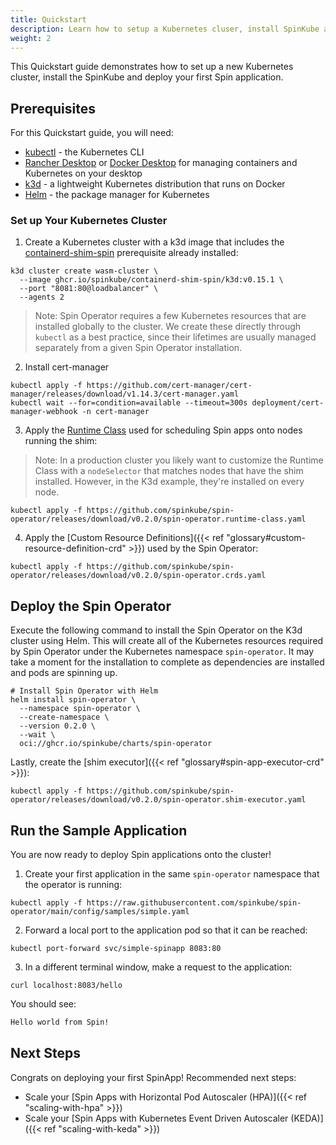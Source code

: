 ```yaml
---
title: Quickstart
description: Learn how to setup a Kubernetes cluser, install SpinKube and run your first Spin App.
weight: 2
---
```


This Quickstart guide demonstrates how to set up a new Kubernetes cluster, install the SpinKube and deploy your first Spin application.

## Prerequisites

For this Quickstart guide, you will need:

- [kubectl](https://kubernetes.io/docs/tasks/tools/) - the Kubernetes CLI
- [Rancher Desktop](https://rancherdesktop.io/) or [Docker Desktop](https://docs.docker.com/get-docker/) for managing containers and Kubernetes on your desktop
- [k3d](https://k3d.io/v5.6.0/?h=installation#installation) - a lightweight Kubernetes distribution that runs on Docker
- [Helm](https://helm.sh/docs/intro/install/) - the package manager for Kubernetes

### Set up Your Kubernetes Cluster

1. Create a Kubernetes cluster with a k3d image that includes the [containerd-shim-spin](https://github.com/spinkube/containerd-shim-spin) prerequisite already installed:

```console  { data-plausible="copy-quick-create-k3d" }
k3d cluster create wasm-cluster \
  --image ghcr.io/spinkube/containerd-shim-spin/k3d:v0.15.1 \
  --port "8081:80@loadbalancer" \
  --agents 2
```

> Note: Spin Operator requires a few Kubernetes resources that are installed globally to the cluster. We create these directly through `kubectl` as a best practice, since their lifetimes are usually managed separately from a given Spin Operator installation.

2. Install cert-manager

```console { data-plausible="copy-quick-install-cert-manager" }
kubectl apply -f https://github.com/cert-manager/cert-manager/releases/download/v1.14.3/cert-manager.yaml
kubectl wait --for=condition=available --timeout=300s deployment/cert-manager-webhook -n cert-manager
```

3. Apply the [Runtime Class](https://github.com/spinkube/spin-operator/blob/main/config/samples/spin-runtime-class.yaml) used for scheduling Spin apps onto nodes running the shim:

> Note: In a production cluster you likely want to customize the Runtime Class with a `nodeSelector` that matches nodes that have the shim installed. However, in the K3d example, they're installed on every node.

```console { data-plausible="copy-quick-apply-runtime-class" }
kubectl apply -f https://github.com/spinkube/spin-operator/releases/download/v0.2.0/spin-operator.runtime-class.yaml
```

4. Apply the [Custom Resource Definitions]({{< ref "glossary#custom-resource-definition-crd" >}}) used by the Spin Operator:

```console { data-plausible="copy-quick-apply-crd" }
kubectl apply -f https://github.com/spinkube/spin-operator/releases/download/v0.2.0/spin-operator.crds.yaml
```

## Deploy the Spin Operator

Execute the following command to install the Spin Operator on the K3d cluster using Helm. This will create all of the Kubernetes resources required by Spin Operator under the Kubernetes namespace `spin-operator`. It may take a moment for the installation to complete as dependencies are installed and pods are spinning up.

```console { data-plausible="copy-quick-deploy-operator" }
# Install Spin Operator with Helm
helm install spin-operator \
  --namespace spin-operator \
  --create-namespace \
  --version 0.2.0 \
  --wait \
  oci://ghcr.io/spinkube/charts/spin-operator
```

Lastly, create the [shim executor]({{< ref "glossary#spin-app-executor-crd" >}}):

```console { data-plausible="copy-quick-create-shim-executor" }
kubectl apply -f https://github.com/spinkube/spin-operator/releases/download/v0.2.0/spin-operator.shim-executor.yaml
```

## Run the Sample Application

You are now ready to deploy Spin applications onto the cluster!

1. Create your first application in the same `spin-operator` namespace that the operator is running:

```console { data-plausible="copy-quick-deploy-sample" }
kubectl apply -f https://raw.githubusercontent.com/spinkube/spin-operator/main/config/samples/simple.yaml
```

2. Forward a local port to the application pod so that it can be reached:

```console { data-plausible="copy-quick-forward-local-port" }
kubectl port-forward svc/simple-spinapp 8083:80
```

3. In a different terminal window, make a request to the application:

```console { data-plausible="copy-quick-make-request" }
curl localhost:8083/hello
```

You should see:

```bash
Hello world from Spin!
```

## Next Steps

Congrats on deploying your first SpinApp! Recommended next steps:

- Scale your [Spin Apps with Horizontal Pod Autoscaler (HPA)]({{< ref "scaling-with-hpa" >}})
- Scale your [Spin Apps with Kubernetes Event Driven Autoscaler (KEDA)]({{< ref "scaling-with-keda" >}})
